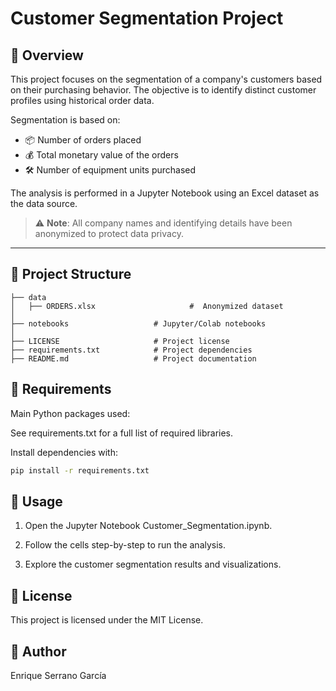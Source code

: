 # Customer Segmentation Project

## 📌 Overview

This project focuses on the segmentation of a company's customers based on their purchasing behavior.
The objective is to identify distinct customer profiles using historical order data.

Segmentation is based on:

- 📦 Number of orders placed  
- 💰 Total monetary value of the orders  
- 🛠️ Number of equipment units purchased  

The analysis is performed in a Jupyter Notebook using an Excel dataset as the data source.

> ⚠️ **Note**: All company names and identifying details have been anonymized to protect data privacy.

---

## 📁 Project Structure
```
├── data
│   ├── ORDERS.xlsx                     #  Anonymized dataset
│
├── notebooks                   # Jupyter/Colab notebooks
│
├── LICENSE                     # Project license
├── requirements.txt            # Project dependencies
├── README.md                   # Project documentation
```

## 🧰 Requirements

Main Python packages used:

See requirements.txt for a full list of required libraries.

Install dependencies with:

```bash
pip install -r requirements.txt
```

## 🚀 Usage
1. Open the Jupyter Notebook Customer_Segmentation.ipynb.

2. Follow the cells step-by-step to run the analysis.

3. Explore the customer segmentation results and visualizations.

## 📄 License
This project is licensed under the MIT License.

## 👤 Author
Enrique Serrano García
